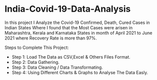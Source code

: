 # India-Covid-19-Data-Analysis

In this project I Analyze the Covid-19 Confirmed, Death, Cured Cases in Indian
States Where I found that the Most Cases were arisen in Maharashtra, Kerala
and Karnataka States in month of April 2021 to June 2021 where Recovery Rate
is more than 97%.

Steps to Complete This Project:
* Step 1: Load The Data as CSV,Excel & Others Files Format.
* Step 2: Data Gathering.
* Step 3: Data Cleaning / Data Transformating.
* Step 4: Using Different Charts & Graphs to Analyse The Data Easly.
